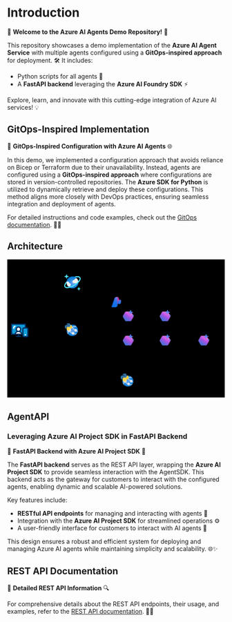 # Introduction

🚀 **Welcome to the Azure AI Agents Demo Repository!** 🌟

This repository showcases a demo implementation of the **Azure AI Agent Service** with multiple agents configured using a **GitOps-inspired approach** for deployment. 🛠️ It includes:

- Python scripts for all agents 🤖
- A **FastAPI backend** leveraging the **Azure AI Foundry SDK** ⚡

Explore, learn, and innovate with this cutting-edge integration of Azure AI services! 💡

## GitOps-Inspired Implementation

🔧 **GitOps-Inspired Configuration with Azure AI Agents** 🌐

In this demo, we implemented a configuration approach that avoids reliance on Bicep or Terraform due to their unavailability. Instead, agents are configured using a **GitOps-inspired approach** where configurations are stored in version-controlled repositories. The **Azure SDK for Python** is utilized to dynamically retrieve and deploy these configurations. This method aligns more closely with DevOps practices, ensuring seamless integration and deployment of agents.

For detailed instructions and code examples, check out the [GitOps documentation](GITOPS.md). 📖✨

## Architecture

![Architecture Diagram](diagram/architecture.png)

## AgentAPI

### Leveraging Azure AI Project SDK in FastAPI Backend

🌟 **FastAPI Backend with Azure AI Project SDK** 🚀

The **FastAPI backend** serves as the REST API layer, wrapping the **Azure AI Project SDK** to provide seamless interaction with the AgentSDK. This backend acts as the gateway for customers to interact with the configured agents, enabling dynamic and scalable AI-powered solutions.

Key features include:

- **RESTful API endpoints** for managing and interacting with agents 🔄
- Integration with the **Azure AI Project SDK** for streamlined operations ⚙️
- A user-friendly interface for customers to interact with AI agents 🤝

This design ensures a robust and efficient system for deploying and managing Azure AI agents while maintaining simplicity and scalability. 🌐✨

##

## REST API Documentation

📄 **Detailed REST API Information** 🔍

For comprehensive details about the REST API endpoints, their usage, and examples, refer to the [REST API documentation](RESTAPI.md). 📘✨